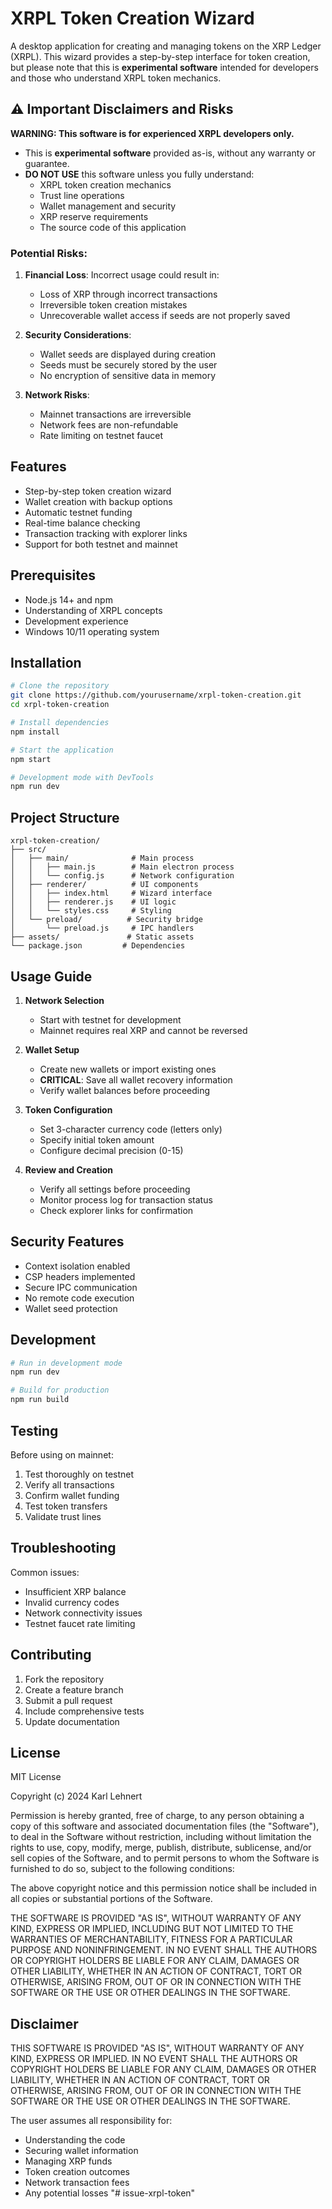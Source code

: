 # XRPL Token Creation Wizard

A desktop application for creating and managing tokens on the XRP Ledger (XRPL). This wizard provides a step-by-step interface for token creation, but please note that this is **experimental software** intended for developers and those who understand XRPL token mechanics.

## ⚠️ Important Disclaimers and Risks

**WARNING: This software is for experienced XRPL developers only.**

- This is **experimental software** provided as-is, without any warranty or guarantee.
- **DO NOT USE** this software unless you fully understand:
  - XRPL token creation mechanics
  - Trust line operations
  - Wallet management and security
  - XRP reserve requirements
  - The source code of this application

### Potential Risks:
1. **Financial Loss**: Incorrect usage could result in:
   - Loss of XRP through incorrect transactions
   - Irreversible token creation mistakes
   - Unrecoverable wallet access if seeds are not properly saved

2. **Security Considerations**:
   - Wallet seeds are displayed during creation
   - Seeds must be securely stored by the user
   - No encryption of sensitive data in memory

3. **Network Risks**:
   - Mainnet transactions are irreversible
   - Network fees are non-refundable
   - Rate limiting on testnet faucet

## Features

- Step-by-step token creation wizard
- Wallet creation with backup options
- Automatic testnet funding
- Real-time balance checking
- Transaction tracking with explorer links
- Support for both testnet and mainnet

## Prerequisites

- Node.js 14+ and npm
- Understanding of XRPL concepts
- Development experience
- Windows 10/11 operating system

## Installation

```bash
# Clone the repository
git clone https://github.com/yourusername/xrpl-token-creation.git
cd xrpl-token-creation

# Install dependencies
npm install

# Start the application
npm start

# Development mode with DevTools
npm run dev
```

## Project Structure

```
xrpl-token-creation/
├── src/
│   ├── main/              # Main process
│   │   ├── main.js        # Main electron process
│   │   └── config.js      # Network configuration
│   ├── renderer/          # UI components
│   │   ├── index.html     # Wizard interface
│   │   ├── renderer.js    # UI logic
│   │   └── styles.css     # Styling
│   └── preload/          # Security bridge
│       └── preload.js     # IPC handlers
├── assets/               # Static assets
└── package.json         # Dependencies
```

## Usage Guide

1. **Network Selection**
   - Start with testnet for development
   - Mainnet requires real XRP and cannot be reversed

2. **Wallet Setup**
   - Create new wallets or import existing ones
   - **CRITICAL**: Save all wallet recovery information
   - Verify wallet balances before proceeding

3. **Token Configuration**
   - Set 3-character currency code (letters only)
   - Specify initial token amount
   - Configure decimal precision (0-15)

4. **Review and Creation**
   - Verify all settings before proceeding
   - Monitor process log for transaction status
   - Check explorer links for confirmation

## Security Features

- Context isolation enabled
- CSP headers implemented
- Secure IPC communication
- No remote code execution
- Wallet seed protection

## Development

```bash
# Run in development mode
npm run dev

# Build for production
npm run build
```

## Testing

Before using on mainnet:
1. Test thoroughly on testnet
2. Verify all transactions
3. Confirm wallet funding
4. Test token transfers
5. Validate trust lines

## Troubleshooting

Common issues:
- Insufficient XRP balance
- Invalid currency codes
- Network connectivity issues
- Testnet faucet rate limiting

## Contributing

1. Fork the repository
2. Create a feature branch
3. Submit a pull request
4. Include comprehensive tests
5. Update documentation

## License

MIT License

Copyright (c) 2024 Karl Lehnert

Permission is hereby granted, free of charge, to any person obtaining a copy
of this software and associated documentation files (the "Software"), to deal
in the Software without restriction, including without limitation the rights
to use, copy, modify, merge, publish, distribute, sublicense, and/or sell
copies of the Software, and to permit persons to whom the Software is
furnished to do so, subject to the following conditions:

The above copyright notice and this permission notice shall be included in all
copies or substantial portions of the Software.

THE SOFTWARE IS PROVIDED "AS IS", WITHOUT WARRANTY OF ANY KIND, EXPRESS OR
IMPLIED, INCLUDING BUT NOT LIMITED TO THE WARRANTIES OF MERCHANTABILITY,
FITNESS FOR A PARTICULAR PURPOSE AND NONINFRINGEMENT. IN NO EVENT SHALL THE
AUTHORS OR COPYRIGHT HOLDERS BE LIABLE FOR ANY CLAIM, DAMAGES OR OTHER
LIABILITY, WHETHER IN AN ACTION OF CONTRACT, TORT OR OTHERWISE, ARISING FROM,
OUT OF OR IN CONNECTION WITH THE SOFTWARE OR THE USE OR OTHER DEALINGS IN THE
SOFTWARE.

## Disclaimer

THIS SOFTWARE IS PROVIDED "AS IS", WITHOUT WARRANTY OF ANY KIND, EXPRESS OR IMPLIED. IN NO EVENT SHALL THE AUTHORS OR COPYRIGHT HOLDERS BE LIABLE FOR ANY CLAIM, DAMAGES OR OTHER LIABILITY, WHETHER IN AN ACTION OF CONTRACT, TORT OR OTHERWISE, ARISING FROM, OUT OF OR IN CONNECTION WITH THE SOFTWARE OR THE USE OR OTHER DEALINGS IN THE SOFTWARE.

The user assumes all responsibility for:
- Understanding the code
- Securing wallet information
- Managing XRP funds
- Token creation outcomes
- Network transaction fees
- Any potential losses "# issue-xrpl-token" 
